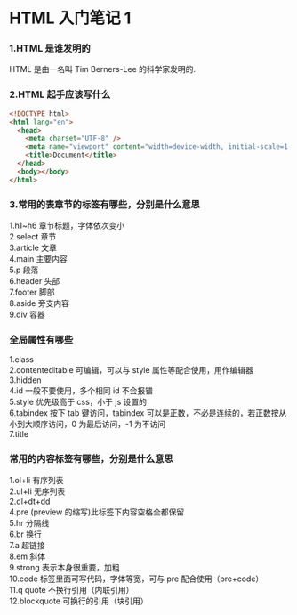 # HTML 入门笔记 1

### 1.HTML 是谁发明的

HTML 是由一名叫 Tim Berners-Lee 的科学家发明的.

### 2.HTML 起手应该写什么

```html
<!DOCTYPE html>
<html lang="en">
  <head>
    <meta charset="UTF-8" />
    <meta name="viewport" content="width=device-width, initial-scale=1.0" />
    <title>Document</title>
  </head>
  <body></body>
</html>
```

### 3.常用的表章节的标签有哪些，分别是什么意思

1.h1~h6 章节标题，字体依次变小<br>
2.select 章节<br>
3.article 文章<br>
4.main 主要内容<br>
5.p 段落<br>
6.header 头部<br>
7.footer 脚部<br>
8.aside 旁支内容<br>
9.div 容器<br>

### 全局属性有哪些

1.class<br>
2.contenteditable 可编辑，可以与 style 属性等配合使用，用作编辑器<br>
3.hidden<br>
4.id 一般不要使用，多个相同 id 不会报错<br>
5.style 优先级高于 css，小于 js 设置的<br>
6.tabindex 按下 tab 键访问，tabindex 可以是正数，不必是连续的，若正数按从小到大顺序访问，0 为最后访问，-1 为不访问<br>
7.title <br>

### 常用的内容标签有哪些，分别是什么意思

1.ol+li 有序列表<br>
2.ul+li 无序列表<br>
2.dl+dt+dd <br>
4.pre (preview 的缩写)此标签下内容空格全都保留<br>
5.hr 分隔线<br>
6.br 换行<br>
7.a 超链接<br>
8.em 斜体<br>
9.strong 表示本身很重要，加粗<br>
10.code 标签里面可写代码，字体等宽，可与 pre 配合使用（pre+code）<br>
11.q quote 不换行引用（内联引用）<br>
12.blockquote 可换行的引用（块引用）<br>
